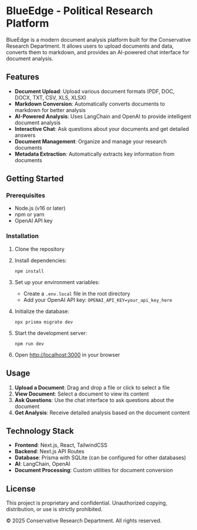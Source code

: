 # BlueEdge - Political Research Platform

BlueEdge is a modern document analysis platform built for the Conservative Research Department. It allows users to upload documents and data, converts them to markdown, and provides an AI-powered chat interface for document analysis.

## Features

- **Document Upload**: Upload various document formats (PDF, DOC, DOCX, TXT, CSV, XLS, XLSX)
- **Markdown Conversion**: Automatically converts documents to markdown for better analysis
- **AI-Powered Analysis**: Uses LangChain and OpenAI to provide intelligent document analysis
- **Interactive Chat**: Ask questions about your documents and get detailed answers
- **Document Management**: Organize and manage your research documents
- **Metadata Extraction**: Automatically extracts key information from documents

## Getting Started

### Prerequisites

- Node.js (v16 or later)
- npm or yarn
- OpenAI API key

### Installation

1. Clone the repository
2. Install dependencies:
   ```
   npm install
   ```
3. Set up your environment variables:
   - Create a `.env.local` file in the root directory
   - Add your OpenAI API key: `OPENAI_API_KEY=your_api_key_here`

4. Initialize the database:
   ```
   npx prisma migrate dev
   ```

5. Start the development server:
   ```
   npm run dev
   ```

6. Open [http://localhost:3000](http://localhost:3000) in your browser

## Usage

1. **Upload a Document**: Drag and drop a file or click to select a file
2. **View Document**: Select a document to view its content
3. **Ask Questions**: Use the chat interface to ask questions about the document
4. **Get Analysis**: Receive detailed analysis based on the document content

## Technology Stack

- **Frontend**: Next.js, React, TailwindCSS
- **Backend**: Next.js API Routes
- **Database**: Prisma with SQLite (can be configured for other databases)
- **AI**: LangChain, OpenAI
- **Document Processing**: Custom utilities for document conversion

## License

This project is proprietary and confidential. Unauthorized copying, distribution, or use is strictly prohibited.

© 2025 Conservative Research Department. All rights reserved.
